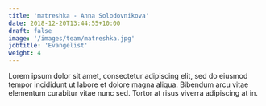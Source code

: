 ```yaml
---
title: 'matreshka - Anna Solodovnikova'
date: 2018-12-20T13:44:55+10:00
draft: false
image: '/images/team/matreshka.jpg'
jobtitle: 'Evangelist'
weight: 4
---
```


Lorem ipsum dolor sit amet, consectetur adipiscing elit, sed do eiusmod tempor incididunt ut labore et dolore magna aliqua. Bibendum arcu vitae elementum curabitur vitae nunc sed. Tortor at risus viverra adipiscing at in.
